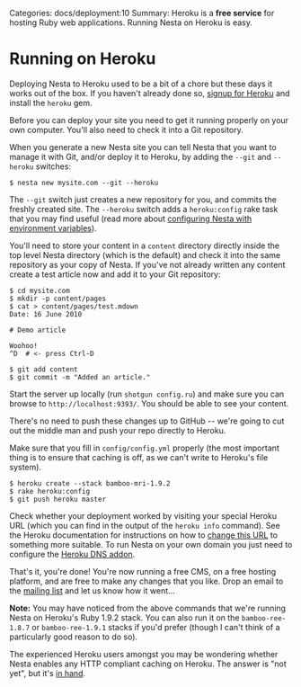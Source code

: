 Categories: docs/deployment:10
Summary: Heroku is a **free service** for hosting Ruby web applications. Running Nesta on Heroku is easy.

# Running on Heroku

Deploying Nesta to Heroku used to be a bit of a chore but these days it
works out of the box. If you haven't already done so, [signup for 
Heroku][heroku-signup] and install the `heroku` gem.

[heroku-signup]: http://api.heroku.com/signup

Before you can deploy your site you need to get it running properly on
your own computer. You'll also need to check it into a Git repository.

When you generate a new Nesta site you can tell Nesta that you want to
manage it with Git, and/or deploy it to Heroku, by adding the `--git`
and `--heroku` switches:

    $ nesta new mysite.com --git --heroku

The `--git` switch just creates a new repository for you, and commits
the freshly created site. The `--heroku` switch adds a `heroku:config`
rake task that you may find useful (read more about [configuring Nesta
with environment variables](/docs/config/environment-variables)).

You'll need to store your content in a `content`
directory directly inside the top level Nesta directory (which is the
default) and check it into the same repository as your copy of Nesta. If
you've not already written any content create a test article now and add
it to your Git repository:

    $ cd mysite.com
    $ mkdir -p content/pages
    $ cat > content/pages/test.mdown
    Date: 16 June 2010
    
    # Demo article
    
    Woohoo!
    ^D  # <- press Ctrl-D

    $ git add content
    $ git commit -m "Added an article."

Start the server up locally (run `shotgun config.ru`) and make sure you
can browse to `http://localhost:9393/`. You should be able to see your
content.

There's no need to push these changes up to GitHub -- we're going to cut
out the middle man and push your repo directly to Heroku.

Make sure that you fill in `config/config.yml` properly (the most
important thing is to ensure that caching is off, as we can't write to
Heroku's file system).

    $ heroku create --stack bamboo-mri-1.9.2
    $ rake heroku:config
    $ git push heroku master

Check whether your deployment worked by visiting your special Heroku URL
(which you can find in the output of the `heroku info` command). See the
Heroku documentation for instructions on how to [change this
URL][renaming-apps] to something more suitable. To run Nesta on your own
domain you just need to configure the [Heroku DNS addon][zerigo].

[renaming-apps]: http://docs.heroku.com/renaming-apps
[zerigo]: http://docs.heroku.com/zerigo "Heroku | Zerigo DNS add-on"

That's it, you're done! You're now running a free CMS, on a free hosting
platform, and are free to make any changes that you like. Drop an email
to the [mailing list](mailto:nesta@librelist.com) and let us know how it
went...

**Note:** You may have noticed from the above commands that we're
running Nesta on Heroku's Ruby 1.9.2 stack. You can also run it on the
`bamboo-ree-1.8.7` or `bamboo-ree-1.9.1` stacks if you'd prefer (though
I can't think of a particularly good reason to do so).

The experienced Heroku users amongst you may be wondering whether Nesta
enables any HTTP compliant caching on Heroku. The answer is "not yet",
but it's [in&nbsp;hand](http://github.com/gma/nesta/issues/9).
